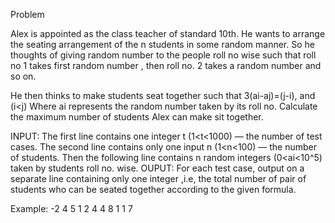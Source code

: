 Problem

Alex is appointed as the class teacher of standard 10th. He wants to arrange the seating arrangement of the n students in some random manner. So he thoughts of giving random number to the people roll no wise such that roll no 1 takes first random number , then roll no. 2 takes a random number and so on.

He then thinks to make students seat together such that 
3(ai-aj)=(j-i), and (i<j)
Where ai represents the random number taken by its roll no. Calculate the maximum number of students Alex can make sit together.


INPUT:
The first line contains one integer t (1<t<1000) — the number of test cases.
The second line contains only one input n (1<n<100) — the number of students.
Then the following line contains n random integers (0<ai<10^5) taken by students roll no. wise.
OUPUT:
For each test case, output on a separate line containing only one integer ,i.e, the total number of pair of students who can be seated together according to the given formula.

Example:
-2
4
5 1 2 4
4
8 1 1 7
